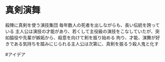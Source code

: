 # 真剣演舞
 殺陣に真剣を使う演技集団
 毎年数人の死者を出しながらも、長い伝統を誇っている
 主人公は演技の才能があり、若くして主役級の演技をこなしていたが、突如脇役や先輩が嫉妬から、殺意を向けて剣を振り始める
 拘り、才能、演舞が好きである気持ちを踏みにじられる主人公は次第に、真剣を振るう殺人鬼と化す

#アイデア

